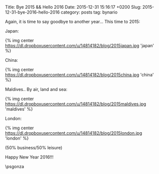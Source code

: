 Title: Bye 2015 && Hello 2016
Date: 2015-12-31 15:16:17 +0200
Slug: 2015-12-31-bye-2016-hello-2016
category: posts
tag: bynario

Again, it is time to say goodbye to another year... This time to 2015:
 
Japan:

{% img center https://dl.dropboxusercontent.com/u/14814182/blog/2015japan.jpg  'japan' %}

China:

{% img center https://dl.dropboxusercontent.com/u/14814182/blog/2015china.jpg  'china' %}

Maldives.. By air, land and sea:

{% img center https://dl.dropboxusercontent.com/u/14814182/blog/2015maldives.jpg  'maldives' %}

London:

{% img center https://dl.dropboxusercontent.com/u/14814182/blog/2015london.jpg  'london' %}

(50% business/50% leisure)

Happy New Year 2016!!! 

\\psgonza
